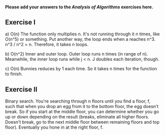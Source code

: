 #### Please add your answers to the ***Analysis of  Algorithms*** exercises here.

## Exercise I

a) O(n) The function only multiplies n. It's not running through it n times, like O(n^5) or something. Put another way, the loop ends when a reaches n^3. n^3 / n^2 = n. Therefore, it takes n loops. 


b) O(n^2) Inner and outer loop. Outer loop runs n times (in range of n). Meanwhile, the inner loop runs while j < n. J doubles each iteration, though.


c) O(n) Bunnies reduces by 1 each time. So it takes n times for the function to finish. 

## Exercise II

Binary search. You're searching through n floors until you find a floor, f, such that when you drop an egg from it to the bottom floor, the egg doesn't break. So if you start at the middle floor, you can determine whether you go up or down depending on the result (breaks, eliminate all higher floors. Doesn't break, go to the next middle floor between remaining floors and top floor). Eventually you hone in at the right floor, f. 
